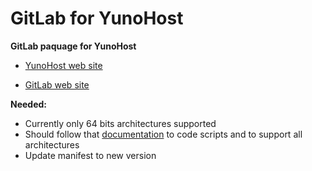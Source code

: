 GitLab for YunoHost
==========

**GitLab paquage for YunoHost**

* [YunoHost web site](http://yunohost.org/)

* [GitLab web site](http://gitlab.org/)

**Needed:**
* Currently only 64 bits architectures supported
* Should follow that [documentation](https://gitlab.com/gitlab-org/omnibus-gitlab/blob/master/README.md) to code scripts and to support all architectures
* Update manifest to new version
